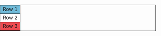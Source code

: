 <body style="margin: 0; padding: 0;">
 <table align="center" border="1" cellpadding="0" cellspacing="0" width="600">
   <tr>
    <td bgcolor="#70bbd9">
    Row 1
    </td>
   </tr>
   <tr>
     <td bgcolor="#ffffff">
      Row 2
     </td>
   </tr>
   <tr>
      <td bgcolor="#ee4c50">
      Row 3
      </td>
   </tr>
  </table>
</body>
